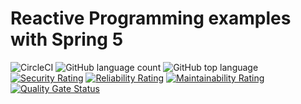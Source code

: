 # Reactive Programming examples with Spring 5

![CircleCI](https://img.shields.io/circleci/build/github/adniang75/reactive-examples/master) ![GitHub language count](https://img.shields.io/github/languages/count/adniang75/reactive-examples) ![GitHub top language](https://img.shields.io/github/languages/top/adniang75/reactive-examples)
[![Security Rating](https://sonarcloud.io/api/project_badges/measure?project=adniang75_reactive-examples&metric=security_rating)](https://sonarcloud.io/summary/new_code?id=adniang75_reactive-examples) [![Reliability Rating](https://sonarcloud.io/api/project_badges/measure?project=adniang75_reactive-examples&metric=reliability_rating)](https://sonarcloud.io/summary/new_code?id=adniang75_reactive-examples) [![Maintainability Rating](https://sonarcloud.io/api/project_badges/measure?project=adniang75_reactive-examples&metric=sqale_rating)](https://sonarcloud.io/summary/new_code?id=adniang75_reactive-examples)
[![Quality Gate Status](https://sonarcloud.io/api/project_badges/measure?project=adniang75_reactive-examples&metric=alert_status)](https://sonarcloud.io/summary/new_code?id=adniang75_reactive-examples)
